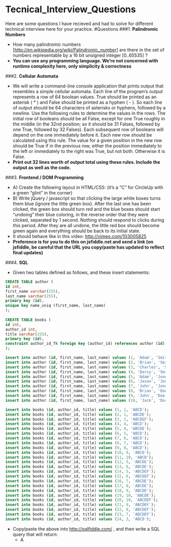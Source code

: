 # Tecnical_Interview_Questions
Here are some questions I have recieved and had to solve for different technical interview here for your practice.
#Questions 
###1. <b>Palindromic Numbers</b>
  * How many palindromic numbers [http://en.wikipedia.org/wiki/Palindromic_number] are there in the set of numbers representable by a 16 bit unsigned integer [0..65535] ?
  * <b>You can use any programming language. We’re not concerned with runtime complexity here, only simplicity & correctness</b>

###2. <b>Cellular Automata</b>
  * We will write a command-line console application that prints output that resembles a simple cellular automata. Each line of the program’s output represents a row of 64 boolean values. True should be printed as an asterisk ( * ) and False should be printed as a hyphen ( - ). So each line of output should be 64 characters of asterisks or hyphens, followed by a newline.  Use the following rules to determine the values in the rows. The initial row of booleans should be all False, except for one True roughly in the middle (in the 32nd position; so it should be 31 Falses, followed by one True, followed by 32 Falses). Each subsequent row of booleans will depend on the one immediately before it. Each new row should be calculated using this rule. The value for a given position in the new row should be True if in the previous row, either the position immediately to the left or immediately to the right was True, but not both. Otherwise it is False.
  * <b>Print out 32 lines worth of output total using these rules. Include the output as well as the code.</b>
  
###3. <b>Frontend / DOM Programming</b>
  * A) Create the following layout in HTML/CSS: (it’s a “C” for CircleUp with a green “glint” in the corner)
  * B) Write jQuery / javascript so that clicking the large white boxes turns them blue (ignore the little green box). After the last one has been clicked, the green box should turn red and the blue boxes should start “undoing” their blue coloring, in the reverse order that they were clicked, separated by 1 second.  Nothing should respond to clicks during this period. After they are all undone, the little red box should become green again and everything should be back to its initial state.
  * It should behave like in this video: http://vimeo.com/103005825
  * <b>Preference is for you to do this on jsfiddle.net and send a link (on jsfiddle, be careful that the URL you copy/paste has updated to reflect final updates)</b>

###4. <b>SQL</b>
  * Given two tables defined as follows, and these insert statements:
  
```SQL 
CREATE TABLE author (
id int,
first_name varchar(255),
last_name varchar(255),
primary key (id),
unique key name_uniq (first_name, last_name)
);
 
CREATE TABLE books (
id int,
author_id int,
title varchar(255),
primary key (id),
constraint author_id_fk foreign key (author_id) references author (id)
);

insert into author (id, first_name, last_name) values (1, 'Adam', 'Smith');
insert into author (id, first_name, last_name) values (2, 'Brian', 'Smith');
insert into author (id, first_name, last_name) values (3, 'Charles', 'Smith');
insert into author (id, first_name, last_name) values (4, 'Darcy', 'Smith');
insert into author (id, first_name, last_name) values (5, 'Adam', 'Jones');
insert into author (id, first_name, last_name) values (6, 'Jason', 'Jones');
insert into author (id, first_name, last_name) values (7, 'John', 'Jones');
insert into author (id, first_name, last_name) values (8, 'Brian', 'Doe');
insert into author (id, first_name, last_name) values (9, 'John', 'Doe');
insert into author (id, first_name, last_name) values (10, 'Jack', 'Dorsey');

insert into books (id, author_id, title) values (1, 1, 'ABCD');
insert into books (id, author_id, title) values (2, 1, 'ABCDE');
insert into books (id, author_id, title) values (3, 1, 'ABCDEF');
insert into books (id, author_id, title) values (4, 4, 'ABCD');
insert into books (id, author_id, title) values (5, 4, 'ABCDE');
insert into books (id, author_id, title) values (6, 5, 'ABCD');
insert into books (id, author_id, title) values (7, 6, 'ABCD');
insert into books (id, author_id, title) values (8, 7, 'ABCD');
insert into books (id, author_id, title) values (9, 8, 'ABCD');
insert into books (id, author_id, title) values (10, 9, 'ABCD');
insert into books (id, author_id, title) values (11, 10, 'ABCD');
insert into books (id, author_id, title) values (12, 5, 'ABCDE');
insert into books (id, author_id, title) values (13, 6, 'ABCDE');
insert into books (id, author_id, title) values (14, 5, 'ABCDEF');
insert into books (id, author_id, title) values (15, 6, 'ABCDEF');
insert into books (id, author_id, title) values (16, 7, 'ABCDE');
insert into books (id, author_id, title) values (17, 8, 'ABCDE');
insert into books (id, author_id, title) values (18, 9, 'ABCDE');
insert into books (id, author_id, title) values (19, 10, 'ABCDE');
insert into books (id, author_id, title) values (20, 10, 'ABCDEF');
insert into books (id, author_id, title) values (21, 9, 'ABCDEF');
insert into books (id, author_id, title) values (22, 8, 'ABCDEF');
insert into books (id, author_id, title) values (23, 7, 'ABCDEF');
insert into books (id, author_id, title) values (24, 3, 'ABCD');
```
* Copy/paste the above into http://sqlfiddle.com/ , and then write a SQL query that will return:
     * A
